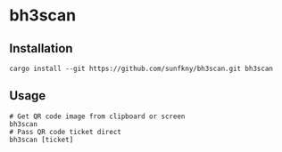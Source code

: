 # bh3scan

## Installation

```shell
cargo install --git https://github.com/sunfkny/bh3scan.git bh3scan
```

## Usage

```shell
# Get QR code image from clipboard or screen
bh3scan
# Pass QR code ticket direct
bh3scan [ticket]
```
